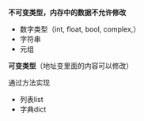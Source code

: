 **不可变类型，内存中的数据不允许修改**

- 数字类型（int, float, bool, complex,）
- 字符串
- 元组

**可变类型**（地址变里面的内容可以修改）

通过方法实现

- 列表list
- 字典dict

